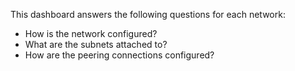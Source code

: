 This dashboard answers the following questions for each network:

- How is the network configured?
- What are the subnets attached to?
- How are the peering connections configured?
